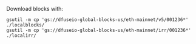 

Download blocks with:

    gsutil -m cp 'gs://dfuseio-global-blocks-us/eth-mainnet/v5/001236*' ./localblocks/
    gsutil -m cp 'gs://dfuseio-global-blocks-us/eth-mainnet/irr/001236*' ./localirr/
